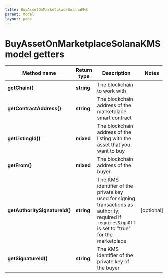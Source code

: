 ```yaml
---
title: BuyAssetOnMarketplaceSolanaKMS
parent: Model
layout: page
---
```


# BuyAssetOnMarketplaceSolanaKMS model getters

Method name | Return type | Description | Notes
------------ | ------------- | ------------- | -------------
**getChain()** | **string** | The blockchain to work with |
**getContractAddress()** | **string** | The blockchain address of the marketplace smart contract |
**getListingId()** | **mixed** | The blockchain address of the listing with the asset that you want to buy |
**getFrom()** | **mixed** | The blockchain address of the buyer |
**getAuthoritySignatureId()** | **string** | The KMS identifier of the private key used for signing transactions as authority; required if <code>requiresSignOff</code> is set to "true" for the marketplace | [optional]
**getSignatureId()** | **string** | The KMS identifier of the private key of the buyer |

